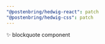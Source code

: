 ```yaml
---
"@postenbring/hedwig-react": patch
"@postenbring/hedwig-css": patch
---
```


:sparkles: blockquote component
